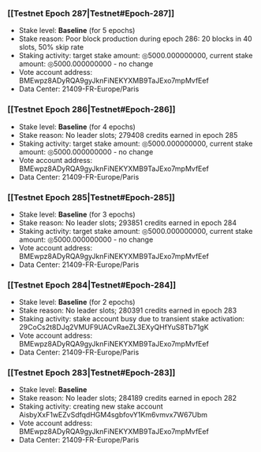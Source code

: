 ### [[Testnet Epoch 287|Testnet#Epoch-287]]
* Stake level: **Baseline** (for 5 epochs)
* Stake reason: Poor block production during epoch 286: 20 blocks in 40 slots, 50% skip rate
* Staking activity: target stake amount: ◎5000.000000000, current stake amount: ◎5000.000000000 - no change
* Vote account address: BMEwpz8ADyRQA9gyJknFiNEKYXMB9TaJExo7mpMvfEef
* Data Center: 21409-FR-Europe/Paris
### [[Testnet Epoch 286|Testnet#Epoch-286]]
* Stake level: **Baseline** (for 4 epochs)
* Stake reason: No leader slots; 279408 credits earned in epoch 285
* Staking activity: target stake amount: ◎5000.000000000, current stake amount: ◎5000.000000000 - no change
* Vote account address: BMEwpz8ADyRQA9gyJknFiNEKYXMB9TaJExo7mpMvfEef
* Data Center: 21409-FR-Europe/Paris
### [[Testnet Epoch 285|Testnet#Epoch-285]]
* Stake level: **Baseline** (for 3 epochs)
* Stake reason: No leader slots; 293851 credits earned in epoch 284
* Staking activity: target stake amount: ◎5000.000000000, current stake amount: ◎5000.000000000 - no change
* Vote account address: BMEwpz8ADyRQA9gyJknFiNEKYXMB9TaJExo7mpMvfEef
* Data Center: 21409-FR-Europe/Paris
### [[Testnet Epoch 284|Testnet#Epoch-284]]
* Stake level: **Baseline** (for 2 epochs)
* Stake reason: No leader slots; 280391 credits earned in epoch 283
* Staking activity: stake account busy due to transient stake activation: 29CoCs2t8DJq2VMUF9UACvRaeZL3EXyQHfYuS8Tb71gK
* Vote account address: BMEwpz8ADyRQA9gyJknFiNEKYXMB9TaJExo7mpMvfEef
* Data Center: 21409-FR-Europe/Paris
### [[Testnet Epoch 283|Testnet#Epoch-283]]
* Stake level: **Baseline**
* Stake reason: No leader slots; 284189 credits earned in epoch 282
* Staking activity: creating new stake account AisbyXxF1wEZvSdfqdHGM4sgbfovY1Km6vmvx7W67Ubm
* Vote account address: BMEwpz8ADyRQA9gyJknFiNEKYXMB9TaJExo7mpMvfEef
* Data Center: 21409-FR-Europe/Paris